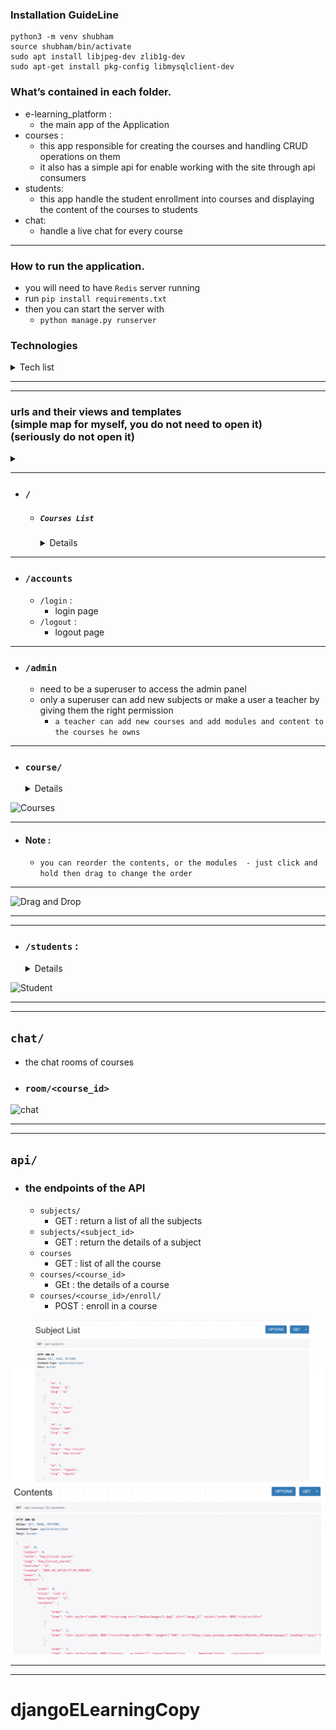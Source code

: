 ### Installation GuideLine

```python3
python3 -m venv shubham
source shubham/bin/activate
sudo apt install libjpeg-dev zlib1g-dev
sudo apt-get install pkg-config libmysqlclient-dev
```

### What’s contained in each folder.

- e-learning_platform :
  - the main app of the Application
- courses :
  - this app responsible for creating the courses and handling CRUD operations on them
  - it also has a simple api for enable working with the site through api consumers
- students:
  - this app handle the student enrollment into courses and displaying the content of the courses to students
- chat:
  - handle a live chat for every course

---

### How to run the application.

- you will need to have `Redis` server running
- run `pip install requirements.txt`
- then you can start the server with
  - `python manage.py runserver`

### Technologies

<details>
  <summary>Tech list</summary>

- Django
- django-braces
- django-embed-video
- django-memcached-status
- Django REST framework
- Jquery
- jQuery UI
- MemCache
  - python binding:
    `python-memcached`
- channels
- Redis
- channels-redis

</details>

---

---

<h3>
urls and their views and templates 
<br>(simple map for myself, you do not need to open it)
<br>(seriously do not open it)
</h3>
<details>
<summary></summary>

- ### `/`

  - ##### `Courses List`

    - view : `courses/views.py#CourseListView`
    - template : `courses/course/list.html`
    - all the courses and a list of all the subjects to only show courses belonging to this Subject
      - every subject has the number of courses it has
      - evert course card show :
        - subject the course belong to
        - number of modules in the course
        - name of the Instructor

---

---

- ### `/accounts`

  - `/login` :

    - login page
  - `/logout` :

    - logout page
  - ##### views :


    - `django.contrib.auth`
      - `LoginView`
      - `LogoutView`
  - ##### note :


    - the templates for the two pages are overridden using :
      - `templates/registration/`
        - `login.html`
        - `logged_out.html`

---

---

- ### `/admin`

  - need to be a superuser to access the admin panel
  - only a superuser can add new subjects or make a user a teacher by giving them the right permission

    - a teacher can add new courses and add modules and content to the courses he owns
  - ##### views


    - `django.contrib.admin.site.urls`

---

---

- ### `course/`

  - `include('courses.urls')` :
    - all urls under the courses' app start with `course/`

---

- #### `mine/` (Login Require)

  - list of the courses the user (teacher) created

    - can edit the course,
    - edit its modules,
    - manging the content of a module,
    - deleting a course,
    - creating a new course,
  - view : `ManageCourseListView`
  - template : `courses/manage/course/list.html`

---

- #### `create/` (Login Require)

  - ####### create a new course
  - view : `CourseCreateView`
  - template : `courses/manage/course/form.html`

---

- #### `<course_id>/edit/` (Login Require)

  - edit the info of an existing course
  - view : `CourseUpdateView`
  - template : `courses/manage/course/form.html`

---

- #### `<course_id>/delete/` (Login Require)

  - delete an existing course
  - view : `CourseDeleteView`
  - template : `courses/manage/course/delete.html`

---

- #### `<course_id>/module/` (Login Require)

  - adding, editing and deleting modules of a course
  - view : `CourseModuleUpdateView`
  - template : `courses/manage/module/formset.html`

---

- #### `module/<course_id>/` (Login Require)

  - adding, editing and deleting content of a module in the course
  - view : `ModuleContentListView`
  - template : `courses/manage/content/content_list.html`

---

- #### `module/<module_id>/content/<content_type>/create/` (Login Require)

  - adding a new content (text, image, video, file) to the module
  - view : `ContentCreateUpdateView`
  - template : `courses/manage/content/form.html`

---

- #### `module/<module_id>/content/<content_type>/<content_id>/` (Login Require)

  - editing a content item (text, image, video, file) from the module content
  - view : `ContentCreateUpdateView`
  - template : `courses/manage/content/form.html`

---

- #### `content/<content_id>/delete` (Login Require)

  - deleting a content item from the module
  - view : `ContentDeleteView`
  - template : no template (just delete and redirect again to the content_list page)

---

- #### Note :

  - you can reorder the contents, or the modules
    - just click and hold then drag to change the order

---

---

## `/students` :

- `student.urls`
- ### `register/` :

  - create a new user account
  - view : StudentRegistrationView
  - template : `students/student/registration.html`

---

- ### `courses/` : (Login Require)

  - list of all the courses the user is enrolled in
  - view : `StudentCourseListView`
  - template : `students/student/list.htm`

---

- ### `courses/<course_id>/` : (Login Require)

  - course detail page + course chat room
  - view : `StudentCourseDetailView`
  - template : `students/student/detail.html`

---

- ### `courses/<course_id>/<module_id>` : (Login Require)

  - showing the contents of a course module
  - view : `StudentCourseDetailView`
  - template : `students/student/detail.html`

---

---

## `chat/`

- the chat rooms of courses
- ### `room/<course_id>`

  - view : `course_chat_room`
  - template : `chat/room.html`

---

---

## `api/`

- ### the endpoints of the API

  - `subjects/`

    - GET : return a list of all the subjects
  - `subjects/<subject_id>`

    - GET : return the details of a subject
  - `courses`

    - GET : list of all the course
  - `courses/<course_id>`

    - GEt : the details of a course
  - `courses/<course_id>/enroll/`

    - POST : enroll in a course

---

---

</details>

---

- ### `/`

  - ##### `Courses List`


    <details>

    - all the courses and a list of all the subjects to only show courses belonging to this Subject
      - every subject has the number of courses it has
      - evert course card show :
        - subject the course belong to
        - number of modules in the course
        - name of the Instructor

    </details>

---

- ### `/accounts`

  - `/login` :
    - login page
  - `/logout` :
    - logout page

---

- ### `/admin`

  - need to be a superuser to access the admin panel
  - only a superuser can add new subjects or make a user a teacher by giving them the right permission
    - `a teacher can add new courses and add modules and content to the courses he owns`

---

- ### `course/`


  <details>

  - #### `mine/` (Login Require)

    - list of the courses the user (teacher) created
      - can edit the course,
      - edit its modules,
      - manging the content of a module,
      - deleting a course,
      - creating a new course,
  - #### `create/` (Login Require)

    - create a new course
  - #### `<course_id>/edit/` (Login Require)

    - edit the info of an existing course
  - #### `<course_id>/delete/` (Login Require)

    - delete an existing course
  - #### `<course_id>/module/` (Login Require)

    - adding, editing and deleting modules of a course
  - #### `module/<course_id>/` (Login Require)

    - adding, editing and deleting content of a module in the course
  - #### `module/<module_id>/content/<content_type>/create/` (Login Require)

    - adding a new content (text, image, video, file) to the module
  - #### `module/<module_id>/content/<content_type>/<content_id>/` (Login Require)

    - editing a content item (text, image, video, file) from the module content
  - #### `content/<content_id>/delete` (Login Require)

    - deleting a content item from the module

  </details>

![Courses](readme_gifs/Courses_gif.gif)

---

- #### Note :

  - `you can reorder the contents, or the modules  - just click and hold then drag to change the order`

---

![Drag and Drop](readme_gifs/Drag_and_drop_gif.gif)

---

---

- ### `/students` :


  <details>

  - #### `register/` :

    - create a new user account
  - #### `courses/` : (Login Require)

    - list of all the courses the user is enrolled in
  - #### `courses/<course_id>/` : (Login Require)

    - course detail page + course chat room
  - #### `courses/<course_id>/<module_id>` : (Login Require)

    - showing the contents of a course module

  </details>

![Student](readme_gifs/student_gif.gif)

---

---

## `chat/`

- the chat rooms of courses
- ### `room/<course_id>`

![chat](readme_gifs/chat_gift.gif)

---

---

## `api/`

- ### the endpoints of the API

  - `subjects/`
    - GET : return a list of all the subjects
  - `subjects/<subject_id>`
    - GET : return the details of a subject
  - `courses`
    - GET : list of all the course
  - `courses/<course_id>`
    - GEt : the details of a course
  - `courses/<course_id>/enroll/`
    - POST : enroll in a course

![Api subjects List](readme_gifs/7.PNG)
![Api Content of a course](readme_gifs/8.PNG)

---

---

# djangoELearningCopy
